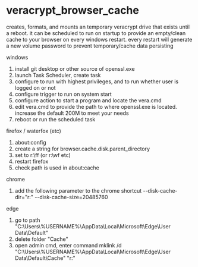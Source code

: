 # veracrypt_browser_cache

creates, formats, and mounts an temporary veracrypt drive that exists until a reboot.  it can be scheduled to run on startup to provide an empty/clean cache to your browser on every windows restart.  every restart will generate a new volume password to prevent temporary/cache data persisting

windows

1. install git desktop or other source of openssl.exe
2. launch Task Scheduler, create task
3. configure to run with highest privileges, and to run whether user is logged on or not
4. configure trigger to run on system start
5. configure action to start a program and locate the vera.cmd
6. edit vera.cmd to provide the path to where openssl.exe is located.  increase the default 200M to meet your needs
7. reboot or run the scheduled task

firefox / waterfox (etc)

1. about:config
2. create a string for browser.cache.disk.parent_directory
3. set to r:\ff (or r:\wf etc)
4. restart firefox
5. check path is used in about:cache

chrome

1. add the following parameter to the chrome shortcut
    --disk-cache-dir="r:\" --disk-cache-size=20485760
    
edge

1. go to path "C:\Users\\%USERNAME%\AppData\Local\Microsoft\Edge\User Data\Default"
2. delete folder "Cache"
3. open admin cmd, enter command 
   mklink /d "C:\Users\\%USERNAME%\AppData\Local\Microsoft\Edge\User Data\Default\Cache" "r:\"
    
    

